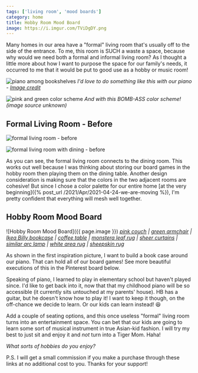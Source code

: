 ```yaml
---
tags: ['living room', 'mood boards']
category: home
title: Hobby Room Mood Board
image: https://i.imgur.com/TViDgDY.png
---
```


Many homes in our area have a "formal" living room that's usually off to the side of the entrance. To me, this room is SUCH a waste a space, because why would we need both a formal and informal living room? As I thought a little more about how I want to purpose the space for our family's needs, it occurred to me that it would be put to good use as a hobby or music room!

![piano among bookshelves](https://i.imgur.com/ZtqAGz9.jpg)
*I'd love to do something like this with our piano - [Image credit](https://www.flor.com/area-rugs_carpet-tiles/urban-nature---charcoal-%2F-lichen/21-1400-03.html)*

![pink and green color scheme](https://i.imgur.com/laa53Mo.jpg)
*And with this BOMB-ASS color scheme! (image source unknown)*

## Formal Living Room - Before

![formal living room - before](https://lh3.googleusercontent.com/pw/ACtC-3dOlm-zj0t0N0Odx1BOXlJd5tyyApahIuk1cyAfmIQJESzwpmghlTeAZ6FtlC2SBiuvsGnmQdK8H8hSk8JlW1MfLPyhAg6C7UJej66jqppvW50rEFKVfhd2eV7Yc_VjZf4OPCxVQTvScnuCRPOcbsomow=w1024-h683-no?authuser=0)

![formal living room with dining - before](https://lh3.googleusercontent.com/pw/ACtC-3fDta-wBFWOPqMUmQCpTDgcgiS9WqyCgXnvKzOSyC3M_ZNq7OfQDqgG9KbLASVTytvqrErUhEEUnKxMY1xDVQZ20qK_EZH_O0vscvppOeXwh-rVMmFm_4tBq8oIIca3flVQ2f4_lRgs-S5km7jDs70Qiw=w1024-h683-no?authuser=0)

As you can see, the formal living room connects to the dining room. This works out well because I was thinking about storing our board games in the hobby room then playing them on the dining table. Another design consideration is making sure that the colors in the two adjacent rooms are cohesive! But since I chose a color palette for our entire home [at the very beginning]({% post_url /2021/Apr/2021-04-24-we-are-moving %}), I'm pretty confident that everything will mesh well together.

## Hobby Room Mood Board

![Hobby Room Mood Board]({{ page.image }})
*[pink couch](https://amzn.to/3eE7czo) | [green armchair](https://amzn.to/3y0Rw0J) | [Ikea Billy bookcase](https://amzn.to/3vYRJQahttps://amzn.to/3vYRJQa) | [coffee table](https://amzn.to/3eAlzVhhttps://amzn.to/3eAlzVh) | [monstera leaf rug](https://amzn.to/3elOsmM) | [sheer curtains](https://amzn.to/3tCBFSS) | [similar arc lamp](https://amzn.to/3y6iUKL) | [white area rug](https://amzn.to/3hhGSNe) | [sheepskin rug](https://amzn.to/2SJnIWo)*

As shown in the first inspiration picture, I want to build a book case around our piano. That can hold all of our board games! See more beautiful executions of this in the Pinterest board below.

Speaking of piano, I learned to play in elementary school but haven't played since. I'd like to get back into it, now that that my childhood piano will be so accessible (it currently sits untouched at my parents' house). HB has a guitar, but he doesn't know how to play it! I want to keep it though, on the off-chance we decide to learn. Or our kids can learn instead! :laughing:

Add a couple of seating options, and this once useless "formal" living room turns into an entertainment space. You can bet that our kids are going to learn some sort of musical instrument in true Asian-kid fashion. I will try my best to just sit and enjoy it and *not* turn into a Tiger Mom. Haha!

*What sorts of hobbies do you enjoy?*

<div class="text-center">
    <a data-pin-do="embedBoard" data-pin-board-width="900" data-pin-scale-height="500" data-pin-scale-width="80" href="https://www.pinterest.com/heyletsplaywithdirt/hobby-room/"></a>
</div>

P.S. I will get a small commission if you make a purchase through these links at no additional cost to you. Thanks for your support!